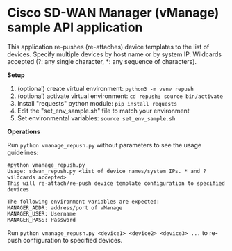 # Cisco SD-WAN Manager (vManage) sample API application
This application re-pushes (re-attaches) device templates to the list of devices.
Specify multiple devices by host name or by system IP. Wildcards accepted (?: any single character, *: any sequence of characters).

**Setup**
1. (optional) create virtual environment: `python3 -m venv repush`
2. (optional) activate virtual environment: `cd repush; source bin/activate`
3. Install "requests" python module: `pip install requests`
4. Edit the "set_env_sample.sh" file to match your environment
5. Set environmental variables: `source set_env_sample.sh`

**Operations**

Run `python vmanage_repush.py` without parameters to see the usage guidelines:
```
#python vmanage_repush.py
Usage: sdwan_repush.py <list of device names/system IPs. * and ? wildcards accepted>
This will re-attach/re-push device template configuration to specified devices

The following environment variables are expected:
MANAGER_ADDR: address/port of vManage
MANAGER_USER: Username
MANAGER_PASS: Password
```
Run `python vmanage_repush.py <device1> <device2> <device3> ...` to re-push configuration to specified devices.

